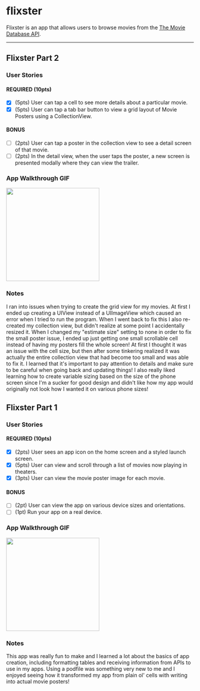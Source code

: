 # flixster

Flixster is an app that allows users to browse movies from the [The Movie Database API](http://docs.themoviedb.apiary.io/#).

---

## Flixster Part 2

### User Stories

#### REQUIRED (10pts)
- [x] (5pts) User can tap a cell to see more details about a particular movie.
- [x] (5pts) User can tap a tab bar button to view a grid layout of Movie Posters using a CollectionView.

#### BONUS
- [ ] (2pts) User can tap a poster in the collection view to see a detail screen of that movie.
- [ ] (2pts) In the detail view, when the user taps the poster, a new screen is presented modally where they can view the trailer.

### App Walkthrough GIF

<img src="http://g.recordit.co/wqhahZWrFD.gif" width=250><br>

### Notes
I ran into issues when trying to create the grid view for my movies. At first I ended up creating a UIView instead of a UIImageView which caused an error when I tried to run the program. When I went back to fix this I also re-created my collection view, but didn't realize at some point I accidentally resized it. When I changed my "estimate size" setting to none in order to fix the small poster issue, I ended up just getting one small scrollable cell instead of having my posters fill the whole screen! At first I thought it was an issue with the cell size, but then after some tinkering realized it was actually the entire collection view that had become too small and was able to fix it. I learned that it's important to pay attention to details and make sure to be careful when going back and updating things! I also really liked learning how to create variable sizing based on the size of the phone screen since I'm a sucker for good design and didn't like how my app would originally not look how I wanted it on various phone sizes!


## Flixster Part 1

### User Stories

#### REQUIRED (10pts)
- [x] (2pts) User sees an app icon on the home screen and a styled launch screen.
- [x] (5pts) User can view and scroll through a list of movies now playing in theaters.
- [x] (3pts) User can view the movie poster image for each movie.

#### BONUS
- [ ] (2pt) User can view the app on various device sizes and orientations.
- [ ] (1pt) Run your app on a real device.

### App Walkthrough GIF

<img src="http://g.recordit.co/vuFFTwmep5.gif" width=250><br>

### Notes
This app was really fun to make and I learned a lot about the basics of app creation, including formatting tables and receiving information from APIs to use in my apps. Using a podfile was something very new to me and I enjoyed seeing how it transformed my app from plain ol' cells with writing into actual movie posters! 
